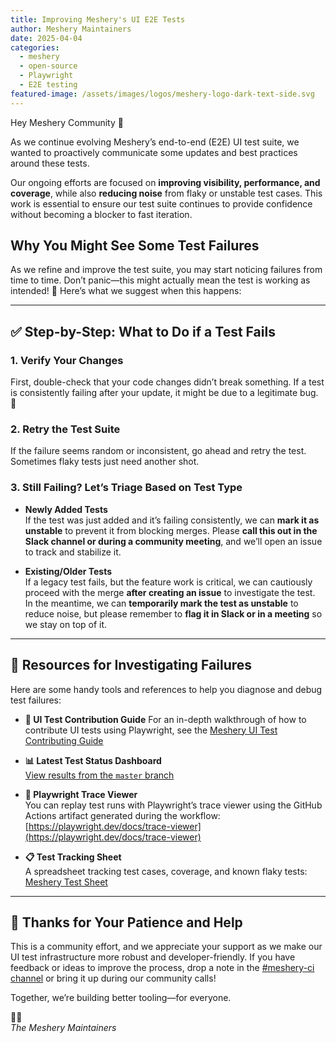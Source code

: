 ```yaml
---
title: Improving Meshery's UI E2E Tests
author: Meshery Maintainers
date: 2025-04-04
categories: 
  - meshery
  - open-source
  - Playwright
  - E2E testing
featured-image: /assets/images/logos/meshery-logo-dark-text-side.svg
---
```


Hey Meshery Community 👋

As we continue evolving Meshery’s end-to-end (E2E) UI test suite, we wanted to proactively communicate some updates and best practices around these tests.

Our ongoing efforts are focused on **improving visibility, performance, and coverage**, while also **reducing noise** from flaky or unstable test cases. This work is essential to ensure our test suite continues to provide confidence without becoming a blocker to fast iteration.

## Why You Might See Some Test Failures

As we refine and improve the test suite, you may start noticing failures from time to time. Don’t panic—this might actually mean the test is working as intended! 🎉 Here’s what we suggest when this happens:

---

## ✅ Step-by-Step: What to Do if a Test Fails

### 1. Verify Your Changes  
First, double-check that your code changes didn’t break something. If a test is consistently failing after your update, it might be due to a legitimate bug. 🐛 

### 2. Retry the Test Suite  
If the failure seems random or inconsistent, go ahead and retry the test. Sometimes flaky tests just need another shot.

### 3. Still Failing? Let’s Triage Based on Test Type

- **Newly Added Tests**  
  If the test was just added and it’s failing consistently, we can **mark it as unstable** to prevent it from blocking merges. Please **call this out in the Slack channel or during a community meeting**, and we’ll open an issue to track and stabilize it.

- **Existing/Older Tests**  
  If a legacy test fails, but the feature work is critical, we can cautiously proceed with the merge **after creating an issue** to investigate the test.  
  In the meantime, we can **temporarily mark the test as unstable** to reduce noise, but please remember to **flag it in Slack or in a meeting** so we stay on top of it.

---

## 🧰 Resources for Investigating Failures

Here are some handy tools and references to help you diagnose and debug test failures:

- **📖 UI Test Contribution Guide**
For an in-depth walkthrough of how to contribute UI tests using Playwright, see the [Meshery UI Test Contributing Guide](https://docs.meshery.io/project/contributing/contributing-ui-tests)

- **📊 Latest Test Status Dashboard**  
  [View results from the `master` branch](https://docs.meshery.io/project/contributing/test-status)

- **🎥 Playwright Trace Viewer**  
  You can replay test runs with Playwright’s trace viewer using the GitHub Actions artifact generated during the workflow:  
  [https://playwright.dev/docs/trace-viewer](https://playwright.dev/docs/trace-viewer)

- **📋 Test Tracking Sheet**  
  A spreadsheet tracking test cases, coverage, and known flaky tests:  
  [Meshery Test Sheet](https://docs.google.com/spreadsheets/d/13Ir4gfaKoAX9r8qYjAFFl_U9ntke4X5ndREY1T7bnVs/edit#gid=838298230)

---

## 👏 Thanks for Your Patience and Help

This is a community effort, and we appreciate your support as we make our UI test infrastructure more robust and developer-friendly. If you have feedback or ideas to improve the process, drop a note in the [#meshery-ci channel](https://slack.layer5.io) or bring it up during our community calls!

Together, we’re building better tooling—for everyone.

🧪💚  
*The Meshery Maintainers*
